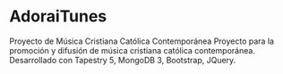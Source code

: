 # AdoraiTunes
Proyecto de Música Cristiana Católica Contemporánea
Proyecto para la promoción y difusión de música cristiana católica contemporánea.
Desarrollado con Tapestry 5, MongoDB 3, Bootstrap, JQuery.
